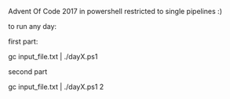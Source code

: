 Advent Of Code 2017 in powershell restricted to single pipelines :)

to run any day:

first part:

gc input_file.txt | ./dayX.ps1 

second part

gc input_file.txt | ./dayX.ps1 2
